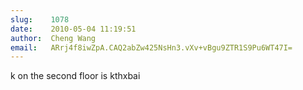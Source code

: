 ```yaml
---
slug:    1078
date:    2010-05-04 11:19:51
author:  Cheng Wang
email:   ARrj4f8iwZpA.CAQ2abZw425NsHn3.vXv+vBgu9ZTR1S9Pu6WT47I=
---
```


k on the second floor is kthxbai
